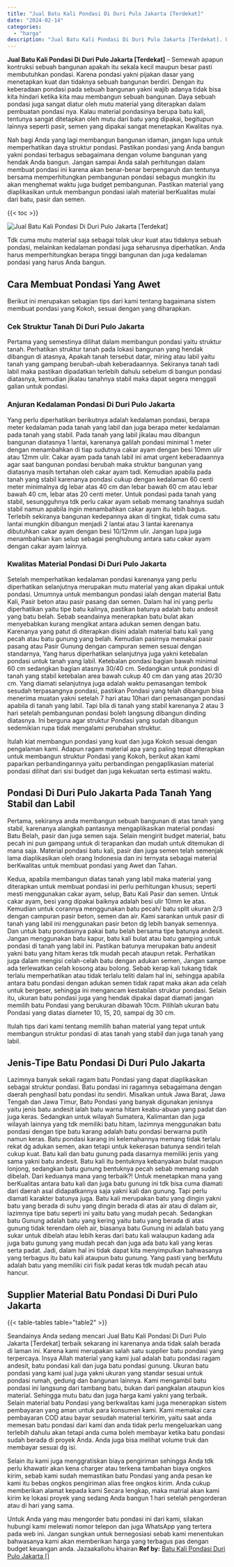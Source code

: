 ```yaml
---
title: "Jual Batu Kali Pondasi Di Duri Pulo Jakarta [Terdekat]"
date: "2024-02-14"
categories: 
  - "harga"
description: "Jual Batu Kali Pondasi Di Duri Pulo Jakarta [Terdekat]. Untuk Anda yang mau mengorder batu pondasi ini dari kami, silakan hubungi kami melewati nomor telepon..."
---
```


**Jual Batu Kali Pondasi Di Duri Pulo Jakarta \[Terdekat\]** – Semewah apapun kontruksi sebuah bangunan apakah itu sekala kecil maupun besar pasti membutuhkan pondasi. Karena pondasi yakni pijakan dasar yang menetapkan kuat dan tidaknya sebuah bangunan berdiri. Dengan itu keberadaan pondasi pada sebuah bangunan yakni wajib adanya tidak bisa kita hindari ketika kita mau membangun sebuah bangunan. Daya sebuah pondasi juga sangat diatur oleh mutu material yang diterapkan dalam pembuatan pondasi nya. Kalau material pondasinya berupa batu kali, tentunya sangat ditetapkan oleh mutu dari batu yang dipakai, begitupun lainnya seperti pasir, semen yang dipakai sangat menetapkan Kwalitas nya.

Nah bagi Anda yang lagi membangun bangunan idaman, jangan lupa untuk memperhatikan daya struktur pondasi. Pastikan pondasi yang Anda bangun yakni pondasi terbagus sebagaimana dengan volume bangunan yang hendak Anda bangun. Jangan sampai Anda salah perhitungan dalam membuat pondasi ini karena akan benar-benar berpengaruh dan tentunya bersama memperhitungkan pembangunan pondasi sebagus mungkin itu akan menghemat waktu juga budget pembangunan. Pastikan material yang diaplikasikan untuk membangun pondasi ialah material berKualitas mulai dari batu, pasir dan semen.

{{< toc >}}

![Jual Batu Kali Pondasi Di Duri Pulo Jakarta [Terdekat]](/images/jual-batu-kali-27.png)

Tdk cuma mutu material saja sebagai tolak ukur kuat atau tidaknya sebuah pondasi, melainkan kedalaman pondasi juga seharusnya diperhatikan. Anda harus memperhitungkan berapa tinggi bangunan dan juga kedalaman pondasi yang harus Anda bangun.

## Cara Membuat Pondasi Yang Awet

Berikut ini merupakan sebagian tips dari kami tentang bagaimana sistem membuat pondasi yang Kokoh, sesuai dengan yang diharapkan.

### Cek Struktur Tanah Di Duri Pulo Jakarta

Pertama yang semestinya dilihat dalam membangun pondasi yaitu struktur tanah. Perhatikan struktur tanah pada lokasi bangunan yang hendak dibangun di atasnya, Apakah tanah tersebut datar, miring atau labil yaitu tanah yang gampang berubah-ubah keberadaannya. Sekiranya tanah tadi labil maka pastikan dipadatkan terlebih dahulu sebelum di bangun pondasi diatasnya, kemudian jikalau tanahnya stabil maka dapat segera menggali galian untuk pondasi.

### Anjuran Kedalaman Pondasi Di Duri Pulo Jakarta

Yang perlu diperhatikan berikutnya adalah kedalaman pondasi, berapa meter kedalaman pada tanah yang labil dan juga berapa meter kedalaman pada tanah yang stabil. Pada tanah yang labil jikalau mau dibangun bangunan diatasnya 1 lantai, karenanya galilah pondasi minimal 1 meter dengan menambahkan di tiap sudutnya cakar ayam dengan besi 10mm ulir atau 12mm ulir. Cakar ayam pada tanah labil ini amat urgent keberadaannya agar saat bangunan pondasi berubah maka struktur bangunan yang diatasnya masih tertahan oleh cakar ayam tadi. Kemudian apabila pada tanah yang stabil karenanya pondasi cukup dengan kedalaman 60 centi meter minimalnya dg lebar atas 40 cm dan lebar bawah 60 cm atau lebar bawah 40 cm, lebar atas 20 centi meter. Untuk pondasi pada tanah yang stabil, sesungguhnya tdk perlu cakar ayam sebab memang tanahnya sudah stabil namun apabila ingin menambahkan cakar ayam itu lebih bagus. Terlebih sekiranya bangunan kedepannya akan di tingkat, tidak cuma satu lantai mungkin dibangun menjadi 2 lantai atau 3 lantai karenanya dibutuhkan cakar ayam dengan besi 10/12mm ulir. Jangan lupa juga menambahkan kan selup sebagai penghubung antara satu cakar ayam dengan cakar ayam lainnya.

### Kwalitas Material Pondasi Di Duri Pulo Jakarta

Setelah memperhatikan kedalaman pondasi karenanya yang perlu diperhatikan selanjutnya merupakan mutu material yang akan dipakai untuk pondasi. Umumnya untuk membangun pondasi ialah dengan material Batu Kali, Pasir beton atau pasir pasang dan semen. Dalam hal ini yang perlu diperhatikan yaitu tipe batu kalinya, pastikan batunya adalah batu andesit yang batu belah. Sebab seandainya menerapkan batu bulat akan menyebabkan kurang mengikat antara adukan semen dengan batu. Karenanya yang patut di diterapkan disini adalah material batu kali yang pecah atau batu gunung yang belah. Kemudian pasirnya memakai pasir pasang atau Pasir Gunung dengan campuran semen sesuai dengan standarnya, Yang harus diperhatikan selanjutnya juga yakni ketebalan pondasi untuk tanah yang labil. Ketebalan pondasi bagian bawah minimal 60 cm sedangkan bagian atasnya 30/40 cm. Sedangkan untuk pondasi di tanah yang stabil ketebalan area bawah cukup 40 cm dan yang atas 20/30 cm. Yang diamati selanjutnya juga adalah waktu pemasangan tembok sesudah terpasangnya pondasi, pastikan Pondasi yang telah dibangun bisa menerima muatan yakni setelah 7 hari atau 10hari dari pemasangan pondasi apabila di tanah yang labil. Tapi bila di tanah yang stabil karenanya 2 atau 3 hari setelah pembangunan pondasi boleh langsung dibangun dinding diatasnya. Ini berguna agar struktur Pondasi yang sudah dibangun sedemikian rupa tidak mengalami perubahan struktur.

Itulah kiat membangun pondasi yang kuat dan juga Kokoh sesuai dengan pengalaman kami. Adapun ragam material apa yang paling tepat diterapkan untuk membangun struktur Pondasi yang Kokoh, berikut akan kami paparkan perbandingannya yaitu perbandingan pengaplikasian material pondasi dilihat dari sisi budget dan juga kekuatan serta estimasi waktu.

## Pondasi Di Duri Pulo Jakarta Pada Tanah Yang Stabil dan Labil

Pertama, sekiranya anda membangun sebuah bangunan di atas tanah yang stabil, karenanya alangkah pantasnya mengaplikasikan material pondasi Batu Belah, pasir dan juga semen saja. Selain mengirit budget material, batu pecah ini pun gampang untuk di terapankan dan mudah untuk ditemukan di mana saja. Material pondasi batu kali, pasir dan juga semen telah semenjak lama diaplikasikan oleh orang Indonesia dan ini ternyata sebagai material berKwalitas untuk membuat pondasi yang Awet dan Tahan.

Kedua, apabila membangun diatas tanah yang labil maka material yang diterapkan untuk membuat pondasi ini perlu perhitungan khusus; seperti mesti menggunakan cakar ayam, selup, Batu Kali Pasir dan semen. Untuk cakar ayam, besi yang dipakai baiknya adalah besi ulir 10mm ke atas. Kemudian untuk corannya menggunakan batu pecah/ batu split ukuran 2/3 dengan campuran pasir beton, semen dan air. Kami sarankan untuk pasir di tanah yang labil ini menggunakan pasir beton dg lebih banyak semennya. Dan untuk batu pondasinya pakai batu belah bersama tipe batunya andesit. Jangan menggunakan batu kapur, batu kali bulat atau batu gamping untuk pondasi di tanah yang labil ini. Pastikan batunya merupakan batu andesit yakni batu yang hitam keras tdk mudah pecah ataupun retak. Perhatikan juga dalam mengisi celah-celah batu dengan adukan semen, Jangan sampe ada terlewatkan celah kosong atau bolong. Sebab kerap kali tukang tidak terlalu memperhatikan atau tidak terlalu teliti dalam hal ini, sehingga apabila antara batu pondasi dengan adukan semen tidak rapat maka akan ada celah untuk bergeser, sehingga ini mengancam kestabilan struktur pondasi. Selain itu, ukuran batu pondasi juga yang hendak dipakai dapat diamati jangan memilih batu Pondasi yang berukuran dibawah 10cm. Pilihlah ukuran batu Pondasi yang diatas diameter 10, 15, 20, sampai dg 30 cm.

Itulah tips dari kami tentang memilih bahan material yang tepat untuk membangun struktur pondasi di atas tanah yang stabil dan juga tanah yang labil.

## Jenis-Tipe Batu Pondasi Di Duri Pulo Jakarta

Lazimnya banyak sekali ragam batu Pondasi yang dapat diaplikasikan sebagai struktur pondasi. Batu pondasi ini ragamnya sebagaimana dengan daerah penghasil batu pondasi itu sendiri. Misalkan untuk Jawa Barat, Jawa Tengah dan Jawa Timur, Batu Pondasi yang banyak digunakan jenisnya yaitu jenis batu andesit ialah batu warna hitam keabu-abuan yang padat dan juga keras. Sedangkan untuk wilayah Sumatera, Kalimantan dan juga wilayah lainnya yang tdk memiliki batu hitam, lazimnya menggunakan batu pondasi dengan tipe batu karang adalah batu pondasi berwarna putih namun keras. Batu pondasi karang ini kelemahannya memang tidak terlalu rekat dg adukan semen, akan tetapi untuk kekerasan batunya sendiri telah cukup kuat. Batu kali dan batu gunung pada dasarnya memiliki jenis yang sama yakni batu andesit. Batu kali itu bentuknya kebanyakan bulat maupun lonjong, sedangkan batu gunung bentuknya pecah sebab memang sudah dibelah. Dari keduanya mana yang terbaik?! Untuk menetapkan mana yang berKualitas antara batu kali dan juga batu gunung ini tdk bisa cuma diamati dari daerah asal didapatkannya saja yakni kali dan gunung. Tapi perlu diamati karakter batunya juga. Batu kali merupakan batu yang dingin yakni batu yang berada di suhu yang dingin berada di atas air atau di dalam air, lazimnya tipe batu seperti ini yaitu batu yang mudah pecah. Sedangkan batu Gunung adalah batu yang kering yaitu batu yang berada di atas gunung tidak terendam oleh air, biasanya batu Gunung ini adalah batu yang sukar untuk dibelah atau lebih keras dari batu kali walaupun kadang ada juga batu gunung yang mudah pecah dan juga ada batu kali yang keras serta padat. Jadi, dalam hal ini tidak dapat kita menyimpulkan bahwasanya yang terbagus itu batu kali ataupun batu gunung. Yang pasti yang berMutu adalah batu yang memiliki ciri fisik padat keras tdk mudah pecah atau hancur.

## Supplier Material Batu Pondasi Di Duri Pulo Jakarta

{{< table-tables table="table2" >}}

Seandainya Anda sedang mencari Jual Batu Kali Pondasi Di Duri Pulo Jakarta \[Terdekat\] terbaik sekarang ini karenanya anda tidak salah berada di laman ini. Karena kami merupakan salah satu supplier batu pondasi yang terpercaya. Insya Allah material yang kami jual adalah batu pondasi ragam andesit, batu pondasi kali dan juga batu pondasi gunung. Ukuran batu pondasi yang kami jual juga yakni ukuran yang standar sesuai untuk pondasi rumah, gedung dan bangunan lainnya. Kami mengambil batu pondasi ini langsung dari tambang batu, bukan dari pangkalan ataupun kios material. Sehingga mutu batu dan juga harga kami yakni yang terbaik. Selain material batu Pondasi yang berkwalitas kami juga menerapkan sistem pembayaran yang aman untuk para konsumen kami. Kami memakai cara pembayaran COD atau bayar sesudah material terkirim, yaitu saat anda memesan batu pondasi dari kami dan anda tidak perlu mengeluarkan uang terlebih dahulu akan tetapi anda cuma boleh membayar ketika batu pondasi sudah berada di proyek Anda. Anda juga bisa melihat volume truk dan membayar sesuai dg isi.

Selain itu kami juga menggratiskan biaya pengiriman sehingga Anda tdk perlu khawatir akan kena charger atau terkena tambahan biaya ongkos kirim, sebab kami sudah memastikan batu Pondasi yang anda pesan ke kami itu bebas ongkos pengiriman alias free ongkos kirim. Anda cukup memberikan alamat kepada kami Secara lengkap, maka matrial akan kami kirim ke lokasi proyek yang sedang Anda bangun 1 hari setelah pengorderan atau di hari yang sama.

Untuk Anda yang mau mengorder batu pondasi ini dari kami, silakan hubungi kami melewati nomor telepon dan juga WhatsApp yang tertera pada web ini. Jangan sungkan untuk bernegosiasi sebab kami menentukan bahwasanya kami akan memberikan harga yang terbagus pas dengan budget keuangan anda. Jazaakallohu khairan
**Ref by:** [Batu Kali Pondasi Duri Pulo Jakarta []](https://id.wikipedia.org/wiki/Batu)
